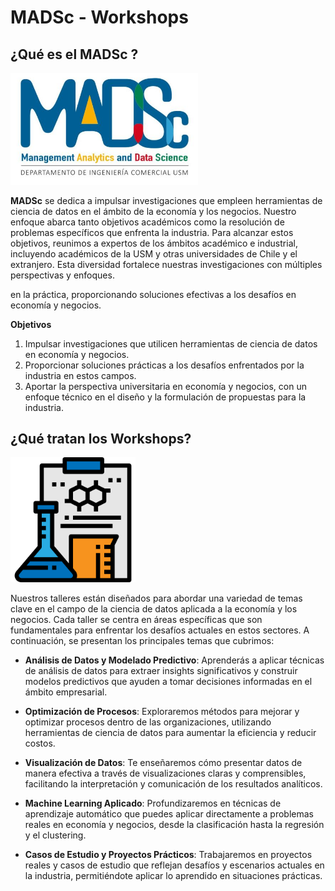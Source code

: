 # MADSc - Workshops


## ¿Qué es el MADSc ?

<img src="images/mads-logo.png" alt="mads" width="300">


**MADSc** se dedica a impulsar investigaciones que empleen herramientas de ciencia de datos en el ámbito de la economía y los negocios. Nuestro enfoque abarca tanto objetivos académicos como la resolución de problemas específicos que enfrenta la industria. Para alcanzar estos objetivos, reunimos a expertos de los ámbitos académico e industrial, incluyendo académicos de la USM y otras universidades de Chile y el extranjero. Esta diversidad fortalece nuestras investigaciones con múltiples perspectivas y enfoques.

 en la práctica, proporcionando soluciones efectivas a los desafíos en economía y negocios.

**Objetivos**

1. Impulsar investigaciones que utilicen herramientas de ciencia de datos en economía y negocios.
2. Proporcionar soluciones prácticas a los desafíos enfrentados por la industria en estos campos.
3. Aportar la perspectiva universitaria en economía y negocios, con un enfoque técnico en el diseño y la formulación de propuestas para la industria.


## ¿Qué tratan los Workshops?

<img src="images/icons/lab.png" alt="mads" width="200">


Nuestros talleres están diseñados para abordar una variedad de temas clave en el campo de la ciencia de datos aplicada a la economía y los negocios. Cada taller se centra en áreas específicas que son fundamentales para enfrentar los desafíos actuales en estos sectores. A continuación, se presentan los principales temas que cubrimos:

- **Análisis de Datos y Modelado Predictivo**: Aprenderás a aplicar técnicas de análisis de datos para extraer insights significativos y construir modelos predictivos que ayuden a tomar decisiones informadas en el ámbito empresarial.

- **Optimización de Procesos**: Exploraremos métodos para mejorar y optimizar procesos dentro de las organizaciones, utilizando herramientas de ciencia de datos para aumentar la eficiencia y reducir costos.

- **Visualización de Datos**: Te enseñaremos cómo presentar datos de manera efectiva a través de visualizaciones claras y comprensibles, facilitando la interpretación y comunicación de los resultados analíticos.

- **Machine Learning Aplicado**: Profundizaremos en técnicas de aprendizaje automático que puedes aplicar directamente a problemas reales en economía y negocios, desde la clasificación hasta la regresión y el clustering.

- **Casos de Estudio y Proyectos Prácticos**: Trabajaremos en proyectos reales y casos de estudio que reflejan desafíos y escenarios actuales en la industria, permitiéndote aplicar lo aprendido en situaciones prácticas.
